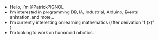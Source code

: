 - Hello, I’m @PatrickPIGNOL
- I’m interested in programming DB, IA, Industrial, Arduino, Events animation, and more...
- I’m currently interesting on learning mathematics (after derivation "f'(x)" )
- I’m looking to work on humanoid robotics.


<!---
- 📫 How to reach me ...
PatrickPIGNOL/PatrickPIGNOL is a ✨ special ✨ repository because its `README.md` (this file) appears on your GitHub profile.
You can click the Preview link to take a look at your changes.
--->
